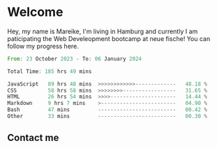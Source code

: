 # Welcome

Hey, my name is Mareike, I'm living in Hamburg and currently I am paticipating the Web Develeopment bootcamp at neue fische!
You can follow my progress here.

<!--START_SECTION:waka-->

```rust
From: 23 October 2023 - To: 06 January 2024

Total Time: 185 hrs 49 mins

JavaScript   89 hrs 48 mins  >>>>>>>>>>>>-------------   48.18 %
CSS          58 hrs 58 mins  >>>>>>>>-----------------   31.65 %
HTML         26 hrs 54 mins  >>>>---------------------   14.44 %
Markdown     9 hrs 7 mins    >------------------------   04.90 %
Bash         47 mins         -------------------------   00.42 %
Other        33 mins         -------------------------   00.30 %
```

<!--END_SECTION:waka-->

## Contact me




